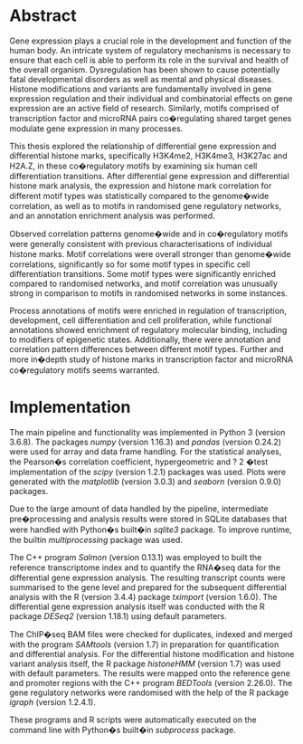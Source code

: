 # Abstract
Gene expression plays a crucial role in the development and function of the human body. An intricate system of regulatory mechanisms is necessary to ensure that each cell is able to perform its role in the survival and health of the overall organism. Dysregulation has been shown to cause potentially fatal developmental disorders as well as mental and physical diseases. Histone modifications and variants are fundamentally involved in gene expression regulation and their individual and combinatorial effects on gene expression are an active field of research. Similarly, motifs comprised of transcription factor and microRNA pairs co�regulating shared target genes modulate gene expression in many processes. 

This thesis explored the relationship of differential gene expression and differential histone marks, specifically H3K4me2, H3K4me3, H3K27ac and H2A.Z, in these co�regulatory motifs by examining six human cell differentiation transitions. After differential gene expression and differential histone mark analysis, the expression and histone mark correlation for different motif types was statistically compared to the genome�wide correlation, as well as to motifs in randomised gene regulatory networks, and an annotation enrichment analysis was performed. 

Observed correlation patterns genome�wide and in co�regulatory motifs were generally consistent with previous characterisations of individual histone marks. Motif correlations were overall stronger than genome�wide correlations, significantly so for some motif types in specific cell differentiation transitions. Some motif types were significantly enriched compared to randomised networks, and motif correlation was unusually strong in comparison to motifs in randomised networks in some instances. 

Process annotations of motifs were enriched in regulation of transcription, development, cell differentiation and cell proliferation, while functional annotations showed enrichment of regulatory molecular binding, including to modifiers of epigenetic states. Additionally, there were annotation and correlation pattern differences between different motif types. Further and more in�depth study of histone marks in transcription factor and microRNA co�regulatory motifs seems warranted.

# Implementation
The main pipeline and functionality was implemented in Python 3 (version 3.6.8). The packages _numpy_ (version 1.16.3) and _pandas_ (version 0.24.2) were used for array and data frame handling. For the statistical analyses, the Pearson�s correlation coefficient, hypergeometric and ? 2 �test implementation of the _scipy_ (version 1.2.1) packages was used. Plots were generated with the _matplotlib_ (version 3.0.3) and _seaborn_ (version 0.9.0) packages.

Due to the large amount of data handled by the pipeline, intermediate pre�processing and analysis results were stored in SQLite databases that were handled with Python�s built�in _sqlite3_ package. To improve runtime, the builtin _multiprocessing_ package was used.

The C++ program _Salmon_ (version 0.13.1) was employed to built the reference transcriptome index and to quantify the RNA�seq data for the differential gene expression analysis. The resulting transcript counts were summarised to the gene level and prepared for the subsequent differential analysis with the R (version 3.4.4) package _tximport_ (version 1.6.0). The differential gene expression analysis itself was conducted with the R package _DESeq2_ (version 1.18.1) using default parameters.

The ChIP�seq BAM files were checked for duplicates, indexed and merged with the program _SAMtools_ (version 1.7) in preparation for quantification and differential analysis. For the differential histone modification and histone variant analysis itself, the R package _histoneHMM_ (version 1.7) was used with default parameters. The results were mapped onto the reference gene and promoter regions with the C++ program _BEDTools_ (version 2.26.0). The gene regulatory networks were randomised with the help of the R package _igraph_ (version 1.2.4.1).

These programs and R scripts were automatically executed on the command line with Python�s built�in _subprocess_ package.